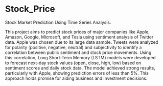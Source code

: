 # Stock_Price
Stock Market Prediction Using Time Series Analysis.

This project aims to predict stock prices of major companies like Apple, Amazon, Google, Microsoft, and Tesla using sentiment analysis of Twitter data. Apple was chosen due to its large data sample. Tweets were analyzed for polarity (positive, negative, neutral) and subjectivity to identify a correlation between public sentiment and stock price movements. Using this correlation, Long Short-Term Memory (LSTM) models were developed to forecast next-day stock values (open, close, high, low) based on sentiment scores and daily stock data. The model achieved strong results, particularly with Apple, showing prediction errors of less than 5%. This approach holds promise for aiding business and investment decisions.
